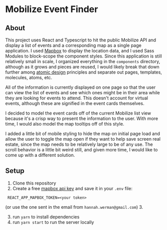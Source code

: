# Mobilize Event Finder

## About

This project uses React and Typescript to hit the public Mobilize API and display a list of events and a corresponding map as a single page application. I used [Mapbox](https://www.mapbox.com/) to display the location data, and I used Sass Modules to block-scope the component styles. Since this application is still relatively small in scale, I organized everything in the `components` directory, although as it grows and pieces are reused, I would likely break that down further among [atomic design](https://bradfrost.com/blog/post/atomic-web-design/) principles and separate out pages, templates, molecules, atoms, etc.

All of the information is currently displayed on one page so that the user can view the list of events and see which ones might be in their area while they are looking for events to attend. This doesn't account for virtual events, although these are signified in the event cards themselves.

I decided to model the event cards off of the current Mobilize list view because it's a crisp way to present the information to the user. With more time, I would also model the map tooltips off of this style.

I added a little bit of mobile styling to hide the map on initial page load and allow the user to toggle the map open if they want to help save screen real estate, since the map needs to be relatively large to be of any use. The scroll behavior is a little bit weird still, and given more time, I would like to come up with a different solution.

## Setup

1. Clone this repository
2. Create a free [mapbox api key](https://www.mapbox.com/) and save it in your `.env` file:

` REACT_APP_MAPBOX_TOKEN=<your token>`

(or use the one sent in the email from `hannah.werman@gmail.com`) 3.

3. run `yarn` to install dependencies
4. run `yarn start` to run the server locally
